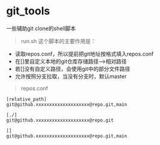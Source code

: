 # git_tools
一些辅助git clone的shell脚本

> run.sh
这个脚本的主要作用是：
- 读取repos.conf，所以提前把git地址按格式填入repos.conf
- 在[]里自定义本地的git仓库存储路径——>相对路径
- 若[]没有自定义路径，会使用git中的部分文件路径
- 允许按照分支拉取，当没有分支时，默认master

> repos.conf
```shell
[relative_path]
git@github.xxxxxxxxxxxxxxxxxxxx@repo.git,main

[./]
git@github.xxxxxxxxxxxxxxxxxxxx@repo.git

[]
git@github.xxxxxxxxxxxxxxxxxxxx@repo.git,main
```
